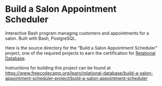 # Build a Salon Appointment Scheduler

Interactive Bash program managing customers and appointments for a salon. Built with Bash, PostgreSQL.

Here is the source directory for the "Build a Salon Appointment Scheduler" project, one of the required projects to earn the certification for [Relational Database](https://www.freecodecamp.org/learn/relational-database).

Instructions for building this project can be found at https://www.freecodecamp.org/learn/relational-database/build-a-salon-appointment-scheduler-project/build-a-salon-appointment-scheduler
